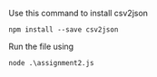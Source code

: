 Use this command to install csv2json

```
npm install --save csv2json
```

Run the file using 

```
node .\assignment2.js
```